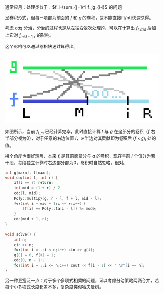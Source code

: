 通常应用：处理类似于：$f_i=\sum_{j=1}^i f_jg_{i-j}$ 的问题

呈卷积形式，但每一项都为前面的 $f$ 和 $g$ 的卷积，故不能直接fft/ntt快速求得。

考虑 $cdq$ 分治，分治的过程也是从左往右依次处理的，可以在计算出 $f_{l,mid}$ 后加上它对 $f_{mid+1,r}$ 的影响。

这个影响可以通过卷积快速计算得出。

![](pic/2.png)

如图所示，当前 $f_{l..m}$ 已经计算完毕，此时直接计算 $f$ 与 $g$ 在这部分的卷积（$f$ 右半部分视为0），对于任意的右边位置 $i$，左半边对其贡献即为卷积后 $(f\times g)_i$ 处的值。

换个角度也很好理解，本来 $f_i$ 是其前面部分与 $g$ 的卷积，现在将前 $i$ 个值分为若干段，每段独立计算时右边部分都为0，卷积时自然忽略，很对。

```c++
int g[maxn], f[maxn];
void cdq(int l, int r) {
    if(l == r) return;
    int mid = (l + r) / 2;
    cdq(l, mid);
    Poly::multipy(g, r - l, f + l, mid - l);
    for(int i = mid + 1;i <= r;i++) {
        (f[i] += Poly::ta[i - l]) %= mode;
    }
    cdq(mid + 1, r);
}

void solve() {
    int n;
    cin >> n;
    for(int i = 1;i < n;i++) cin >> g[i];
    g[0] = 0, f[0] = 1;
    cdq(0, n - 1);
    for(int i = 1;i <= n;i++) cout << f[i - 1] << " \n"[i == n];
}
```



另一种更宽泛一点：对于多个多项式相乘的问题，可以考虑分治策略两两合并，若每个小多项式长度都差不多，复杂度类似哈夫曼树。
